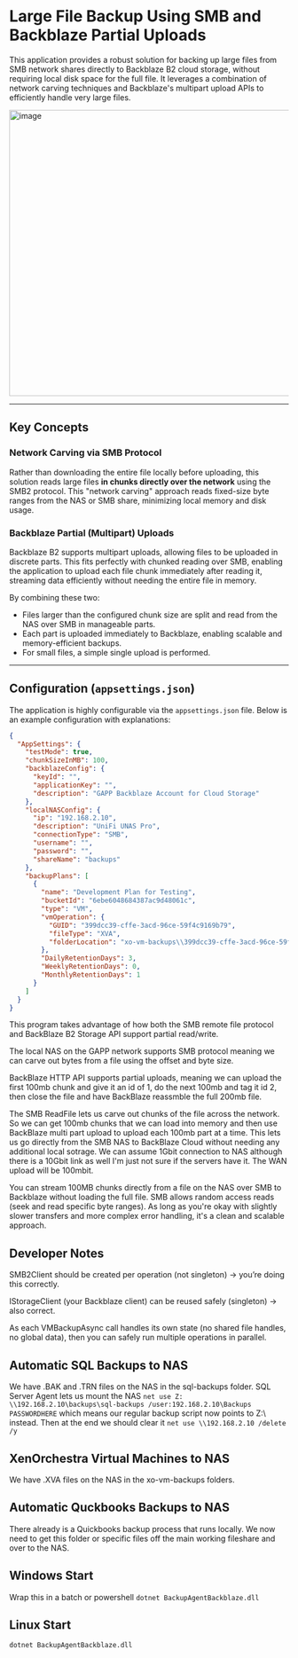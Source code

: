 # Large File Backup Using SMB and Backblaze Partial Uploads

This application provides a robust solution for backing up large files from SMB network shares directly to Backblaze B2 cloud storage, without requiring local disk space for the full file. It leverages a combination of network carving techniques and Backblaze's multipart upload APIs to efficiently handle very large files.

<img width="759" height="516" alt="image" src="https://github.com/user-attachments/assets/7e156bc3-dcbb-4de8-b46e-1e6035a7e92c" />

---

## Key Concepts

### Network Carving via SMB Protocol

Rather than downloading the entire file locally before uploading, this solution reads large files **in chunks directly over the network** using the SMB2 protocol. This "network carving" approach reads fixed-size byte ranges from the NAS or SMB share, minimizing local memory and disk usage.

### Backblaze Partial (Multipart) Uploads

Backblaze B2 supports multipart uploads, allowing files to be uploaded in discrete parts. This fits perfectly with chunked reading over SMB, enabling the application to upload each file chunk immediately after reading it, streaming data efficiently without needing the entire file in memory.

By combining these two:

- Files larger than the configured chunk size are split and read from the NAS over SMB in manageable parts.
- Each part is uploaded immediately to Backblaze, enabling scalable and memory-efficient backups.
- For small files, a simple single upload is performed.

---

## Configuration (`appsettings.json`)

The application is highly configurable via the `appsettings.json` file. Below is an example configuration with explanations:

```json
{
  "AppSettings": {
    "testMode": true,
    "chunkSizeInMB": 100,
    "backblazeConfig": {
      "keyId": "",
      "applicationKey": "",
      "description": "GAPP Backblaze Account for Cloud Storage"
    },
    "localNASConfig": {
      "ip": "192.168.2.10",
      "description": "UniFi UNAS Pro",
      "connectionType": "SMB",
      "username": "",
      "password": "",
      "shareName": "backups"
    },
    "backupPlans": [
      {
        "name": "Development Plan for Testing",
        "bucketId": "6ebe6048684387ac9d48061c",
        "type": "VM",
        "vmOperation": {
          "GUID": "399dcc39-cffe-3acd-96ce-59f4c9169b79",
          "fileType": "XVA",
          "folderLocation": "xo-vm-backups\\399dcc39-cffe-3acd-96ce-59f4c9169b79"
        },
        "DailyRetentionDays": 3,
        "WeeklyRetentionDays": 0,
        "MonthlyRetentionDays": 1
      }
    ]
  }
}
```

This program takes advantage of how both the SMB remote file protocol and BackBlaze B2 Storage API support partial read/write. 

The local NAS on the GAPP network supports SMB protocol meaning we can carve out bytes from a file using the offset and byte size.

BackBlaze HTTP API supports partial uploads, meaning we can upload the first 100mb chunk and give it an id of 1, do the next 100mb and tag it id 2, then close the file and have BackBlaze reassmble the full 200mb file.

The SMB ReadFile lets us carve out chunks of the file across the network. So we can get 100mb chunks that we can load into memory and then use BackBlaze multi part upload to upload each 100mb part at a time. This lets us go directly from the SMB NAS to BackBlaze Cloud without needing any additional local sotrage. We can assume 1Gbit connection to NAS although there is a 10Gbit link as well I'm just not sure if the servers have it. The WAN upload will be 100mbit.

You can stream 100MB chunks directly from a file on the NAS over SMB to Backblaze without loading the full file. SMB allows random access reads (seek and read specific byte ranges). As long as you're okay with slightly slower transfers and more complex error handling, it's a clean and scalable approach.

## Developer Notes
SMB2Client should be created per operation (not singleton) → you’re doing this correctly.

IStorageClient (your Backblaze client) can be reused safely (singleton) → also correct.

As each VMBackupAsync call handles its own state (no shared file handles, no global data), then you can safely run multiple operations in parallel.

## Automatic SQL Backups to NAS
We have .BAK and .TRN files on the NAS in the sql-backups folder.
SQL Server Agent lets us mount the NAS ``net use Z: \\192.168.2.10\backups\sql-backups /user:192.168.2.10\Backups PASSWORDHERE`` which means our regular backup script now points to Z:\ instead.
Then at the end we should clear it ``net use \\192.168.2.10 /delete /y``

## XenOrchestra Virtual Machines to NAS
We have .XVA files on the NAS in the xo-vm-backups folders.

## Automatic Quckbooks Backups to NAS
There already is a Quickbooks backup process that runs locally. We now need to get this folder or specific files off the main working fileshare and over to the NAS.

## Windows Start
Wrap this in a batch or powershell ``dotnet BackupAgentBackblaze.dll``

## Linux Start
``dotnet BackupAgentBackblaze.dll``
